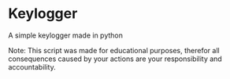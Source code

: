 # Keylogger
A simple keylogger made in python 


Note:
This script was made for educational purposes, therefor all consequences caused by your actions are your responsibility and accountability.

